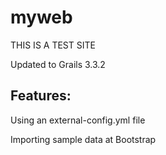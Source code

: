 # myweb
THIS IS A TEST SITE

Updated to Grails 3.3.2

## Features:

Using an external-config.yml file

Importing sample data at Bootstrap
